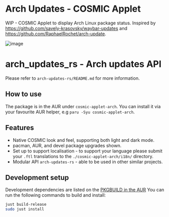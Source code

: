 # Arch Updates - COSMIC Applet
WIP - COSMIC Applet to display Arch Linux package status.
Inspired by https://github.com/savely-krasovsky/waybar-updates and https://github.com/RaphaelRochet/arch-update.

![image](https://github.com/user-attachments/assets/61d0e2af-4036-4dd9-948c-55833f0f8230)

# arch_updates_rs - Arch updates API
Please refer to `arch-updates-rs/README.md` for more information.

## How to use
The package is in the AUR under `cosmic-applet-arch`. You can install it via your favourite AUR helper, e.g `paru -Syu cosmic-applet-arch`.

## Features
 - Native COSMIC look and feel, supporting both light and dark mode.
 - pacman, AUR, and devel package upgrades shown.
 - Set up to support localisation - to support your language please submit your `.ftl` translations to the `./cosmic-applet-arch/i18n/` directory.
 - Modular API `arch-updates-rs` - able to be used in other similar projects.

## Development setup

Development dependencies are listed on the [PKGBUILD in the AUR](https://aur.archlinux.org/cgit/aur.git/tree/PKGBUILD?h=cosmic-applet-arch)
You can run the following commands to build and install:

```sh
just build-release
sudo just install
```
